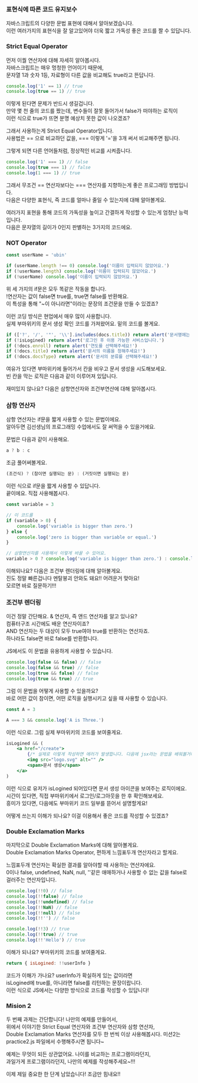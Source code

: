 ### 표현식에 따른 코드 유지보수

자바스크립트의 다양한 문법 표현에 대해서 알아보겠습니다.  
이런 여러가지의 표현식을 잘 알고있어야 더욱 짧고 가독성 좋은 코드를 짤 수 있답니다.

### Strict Equal Operator

먼저 이퀄 연산자에 대해 자세히 알아봅시다.  
자바스크립트는 매우 멍청한 언어이기 때문에,  
문자열 1과 숫자 1등, 자료형이 다른 값을 비교해도 true라고 뜬답니다.

```js
console.log('1' == 1) // true
console.log(true == 1) // true
```

이렇게 된다면 문제가 반드시 생길겁니다.  
만약 몇 천 줄의 코드를 짰는데, 변수들이 잘못 들어가서 false가 떠야하는 로직이  
이런 식으로 true가 뜨면 분명 예상치 못한 값이 나오겠죠?

그래서 사용하는게 Strict Equal Operator입니다.  
사용법은 == 으로 비교하던 값을, === 이렇게 '='을 3개 써서 비교해주면 됩니다.

그렇게 되면 다른 언어들처럼, 정상적인 비교를 시켜줍니다.

```js
console.log('1' === 1) // false
console.log(true === 1) // false
console.log(1 === 1) // true
```

그래서 무조건 == 연산자보다는 === 연산자를 지향하는게 좋은 프로그래밍 방법입니다.  
다음은 다양한 표현식, 즉 코드를 얼마나 줄일 수 있는지에 대해 알아볼게요.

여러가지 표현을 통해 코드의 가독성을 높이고 간결하게 작성할 수 있는게 엄청난 능력입니다.  
다음은 문자열의 길이가 0인지 판별하는 3가지의 코드에요.

### NOT Operator

```js
const userName = 'ubin'

if (userName.length !== 0) console.log('이름이 입력되지 않았어요.')
if (!userName.length) console.log('이름이 입력되지 않았어요.')
if (!userName) console.log('이름이 입력되지 않았어요.')
```

위 세 가지의 if문은 모두 똑같은 작동을 합니다.  
!연산자는 값이 false면 true를, true면 false를 반환해요.  
이 특성을 통해 "~이 아니라면"이라는 문장의 조건문을 만들 수 있겠죠?

이런 코딩 방식은 현업에서 매우 많이 사용합니다.  
실제 부마위키의 문서 생성 확인 코드를 가져왔어요. 밑의 코드를 볼게요.

```js
if (['?', '/', '"', '\\'].includes(docs.title)) return alert('문서명에는 물음표나 쌍따옴표, 슬래시나 역슬래시를 넣을 수 없습니다.')
if (!isLogined) return alert('로그인 후 이용 가능한 서비스입니다.')
if (!docs.enroll) return alert('연도를 선택해주세요!')
if (!docs.title) return alert('문서의 이름을 정해주세요!')
if (!docs.docsType) return alert('문서의 분류를 선택해주세요!')
```

여유가 있다면 부마위키에 들어가서 칸을 비우고 문서 생성을 시도해보세요.  
빈 칸을 막는 로직은 다음과 같이 이루어져 있답니다.

재미있지 않나요? 다음은 삼항연산자와 조건부연산에 대해 알아봅시다.

### 삼항 연산자

삼항 연산자는 if문을 짧게 사용할 수 있는 문법이에요.  
알아두면 김선생님의 프로그래밍 수업에서도 잘 써먹을 수 있을거에요.

문법은 다음과 같이 사용해요.

```js
a ? b : c
```

조금 풀어써볼게요.

```js
(조건식) ? (참이면 실행되는 문) : (거짓이면 실행되는 문)
```

이런 식으로 if문을 짧게 사용할 수 있답니다.  
끝이에요. 직접 사용해봅시다.

```js
const variable = 3

// 이 코드를
if (variable > 0) {
	console.log('variable is bigger than zero.')
} else {
	console.log('zero is bigger than variable or equal.')
}

// 삼항연산자를 사용해서 이렇게 바꿀 수 있어요.
variable > 0 ? console.log('variable is bigger than zero.') : console.log('zero is bigger than variable or equal.')
```

이해되나요? 다음은 조건부 렌더링에 대해 알아볼게요.  
진도 정말 빠른겁니다 멘탈붕괴 안와도 돼요!! 어려운거 맞아요!  
모르면 바로 질문하기!!!

### 조건부 렌더링

이건 정말 간단해요. & 연산자, 즉 앤드 연산자를 알고 있나요?  
컴퓨터구조 시간에도 배운 연산자이죠?  
AND 연산자는 두 대상이 모두 true여야 true를 반환하는 연산자죠.  
하나라도 false면 바로 false를 반환합니다.

JS에서도 이 문법을 유용하게 사용할 수 있습니다.

```js
console.log(false && false) // false
console.log(false && true) // false
console.log(true && false) // false
console.log(true && true) // true
```

그럼 이 문법을 어떻게 사용할 수 있을까요?  
바로 어떤 값이 참이면, 어떤 로직을 실행시키고 싶을 때 사용할 수 있습니다.

```js
const A = 3

A === 3 && console.log('A is Three.')
```

이런 식으로. 그럼 실제 부마위키의 코드를 보여줄게요.

```jsx
isLogined && (
	<a href="/create">
		{/* 실제로 이렇게 작성하면 에러가 발생합니다. 다음에 jsx라는 문법을 배워볼거에요. */}
		<img src="logo.svg" alt="" />
		<span>문서 생성</span>
	</a>
)
```

이런 식으로 유저가 isLogined 되어있다면 문서 생성 아이콘을 보여주는 로직이에요.  
시간이 있다면, 직접 부마위키에서 로그인/로그아웃을 한 후 확인해보세요.  
흥미가 있다면, 다음에도 부마위키 코드 일부를 뜯어서 설명할게요!

어떻게 쓰는지 이해가 되나요? 이걸 이용해서 좋은 코드를 작성할 수 있겠죠?

### Double Exclamation Marks

마지막으로 Double Exclamation Marks에 대해 알아볼게요.  
Double Exclamation Marks Operator, 편하게 느낌표두개 연산자라고 할게요.

느낌표두개 연산자는 확실한 결과를 알아야할 때 사용하는 연산자에요.  
0이나 false, undefined, NaN, null, ''같은 애매하거나 사용할 수 없는 값을 false로 걸러주는 연산자입니다.

```js
console.log(!!0) // false
console.log(!!false) // false
console.log(!!undefined) // false
console.log(!!NaN) // false
console.log(!!null) // false
console.log(!!'') // false

console.log(!!3) // true
console.log(!!true) // true
console.log(!!'Hello') // true
```

이해가 되나요?
부마위키의 코드를 보여줄게요.

```js
return { isLogined: !!userInfo }
```

코드가 이해가 가나요? userInfo가 확실하게 있는 값이라면  
isLogined에 true를, 아니라면 false를 리턴하는 문장이랍니다.  
이런 식으로 JS에서는 다양한 방식으로 코드를 작성할 수 있답니다!

### Mision 2

두 번째 과제는 간단합니다! 나만의 예제를 만들어서,  
위에서 이야기한 Strict Equal 연산자와 조건부 연산자와 삼항 연산자,  
Double Exclamation Marks 연산자를 모두 한 번씩 이상 사용해봅시다.
미션2는 practice2.js 파일에서 수행해주시면 됩니다~

예제는 무엇이 되든 상관없어요. 나이를 비교하는 프로그램이라던지,  
과일가게 프로그램이라던지, 나만의 예제를 작성해주세요~!!!

이제 제일 중요한 한 단계 남았습니다! 조금만 힘내요!!